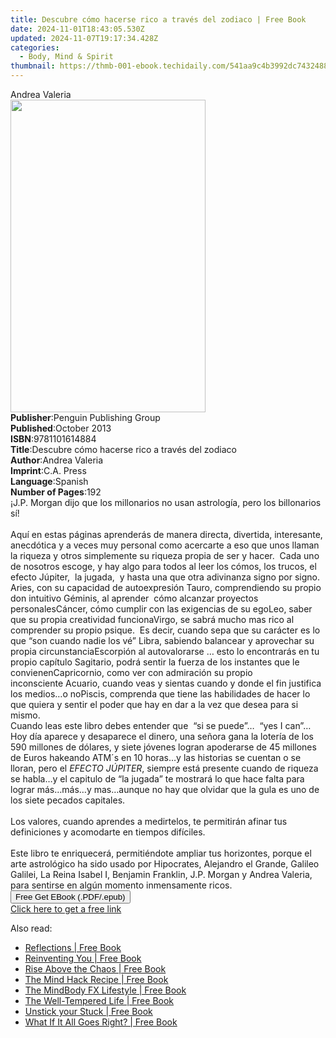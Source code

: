 ```yaml
---
title: Descubre cómo hacerse rico a través del zodiaco | Free Book
date: 2024-11-01T18:43:05.530Z
updated: 2024-11-07T19:17:34.428Z
categories:
  - Body, Mind & Spirit
thumbnail: https://thmb-001-ebook.techidaily.com/541aa9c4b3992dc743248855ccc44b85615e13336bb05cac6da63ce3a35d8f53.jpg
---
```

<main id="book-container">
  <div class="flex flex-col">
    <div class="book-brief flex-1 py-6 px-4 sm:p-6 md:py-10 md:px-8">
      <!-- brief-->
      <div class="book-brief-main">Andrea Valeria</div>
    </div>
    <div
      class="book-meta-info flex-1 grid gap-4 col-start-1 col-end-3 row-start-1 sm:mb-6 sm:grid-cols-4 lg:gap-6 lg:col-start-2 lg:row-end-6 lg:row-span-6 lg:mb-0"
    >
      <div
        class="book-meta-info-left place-content-center mt-4 p-4 text-sm leading-6 col-start-2 col-span-2 dark:text-slate-400"
      >
        <img
          class="w-full h-500 object-cover rounded-lg sm:h-255 sm:col-span-2 lg:col-span-full"
          src="https://img-001-ebook.techidaily.com/5c668f8176dea7015aec0e332d9913fbb2903c86fbaf1193847e7dab6bd05a1f.jpg"
          alt=""
          width="312"
          height="500"
        />
      </div>
      <div
        class="book-meta-info-right mt-2 col-start-1 row-start-2 col-span-3 self-center"
      >
        <!-- meta data  -->
        <div class="flex flex-col px-4 md:px-8">
          <div class="flex-1">
            <strong>Publisher</strong>:<span class="px-2"
              >Penguin Publishing Group</span
            >
          </div>
          <div class="flex-1">
            <strong>Published</strong>:<span class="px-2">October 2013</span>
          </div>
          <div class="flex-1">
            <strong>ISBN</strong>:<span class="px-2">9781101614884</span>
          </div>
          <div class="flex-1">
            <strong>Title</strong>:<span class="px-2"
              >Descubre cómo hacerse rico a través del zodiaco</span
            >
          </div>
          <div class="flex-1">
            <strong>Author</strong>:<span class="px-2">Andrea Valeria</span>
          </div>
          <div class="flex-1">
            <strong>Imprint</strong>:<span class="px-2">C.A. Press</span>
          </div>
          <div class="flex-1">
            <strong>Language</strong>:<span class="px-2">Spanish</span>
          </div>
          <div class="flex-1">
            <strong>Number of Pages</strong>:<span class="px-2">192</span>
          </div>
        </div>
      </div>
    </div>
    <div class="book-description flex-1 py-6 px-4 sm:p-6 md:py-10 md:px-8">
      <div class="book-description-main">
        <div accordion-content="" id="description">
          ¡J.P. Morgan dijo que los millonarios no usan astrología, pero los
          billonarios sí!<br /><br />Aquí en estas páginas aprenderás de manera
          directa, divertida, interesante, anecdótica y a veces muy personal
          como acercarte a eso que unos llaman la riqueza y otros simplemente su
          riqueza propia de ser y hacer.&nbsp; Cada uno de nosotros escoge, y
          hay algo para todos al leer los cómos, los trucos, el efecto
          Júpiter,&nbsp; la jugada,&nbsp; y hasta una que otra adivinanza signo
          por signo.<br />Aries, con su capacidad de autoexpresión&nbsp;Tauro,
          comprendiendo su propio don intuitivo&nbsp;Géminis, al aprender&nbsp;
          cómo alcanzar proyectos personalesCáncer, cómo cumplir con las
          exigencias de su egoLeo, saber que su propia creatividad
          funcionaVirgo, se sabrá mucho mas rico al comprender su propio
          psique.&nbsp; Es decir, cuando sepa que su carácter es lo que “son
          cuando nadie los vé”&nbsp;Libra, sabiendo balancear y aprovechar su
          propia circunstanciaEscorpión al autovalorarse … esto lo encontrarás
          en tu propio capítulo&nbsp;Sagitario, podrá sentir la fuerza de los
          instantes que le convienenCapricornio, como ver con admiración su
          propio inconsciente&nbsp;Acuario, cuando veas y sientas cuando y donde
          el fin justifica los medios…o noPiscis, comprenda que tiene las
          habilidades de hacer lo que quiera y sentir el poder que hay en dar a
          la vez que desea para si mismo.&nbsp;&nbsp;<br />Cuando leas este
          libro debes entender que&nbsp; “si se puede”…&nbsp; “yes I can”… Hoy
          día aparece y desaparece el dinero, una señora gana la lotería de los
          590 millones de dólares, y siete jóvenes logran apoderarse de 45
          millones de Euros hakeando ATM´s en 10 horas…y las historias se
          cuentan o se lloran, pero el <i>EFECTO JÚPITER</i>, siempre está
          presente cuando de riqueza se habla…y el capitulo de&nbsp;“la jugada”
          te mostrará lo que hace falta para lograr más…más…y mas…aunque no hay
          que olvidar que la gula es uno de los siete pecados
          capitales.&nbsp;&nbsp;<br /><br />Los valores, cuando aprendes a
          medirtelos, te permitirán afinar tus definiciones y acomodarte en
          tiempos difíciles.&nbsp;<br /><br />Este libro te enriquecerá,
          permitiéndote ampliar tus horizontes, porque el arte astrológico ha
          sido usado por Hipocrates, Alejandro el Grande, Galileo Galilei, La
          Reina Isabel I, Benjamin Franklin, J.P. Morgan y Andrea Valeria, para
          sentirse en algún momento inmensamente ricos.
        </div>
        <div class="accordion-fader"></div>
      </div>
    </div>
    <div class="book-excerpts flex-1 py-6 px-4 sm:p-6 md:py-10 md:px-8"></div>
    <div
      class="book-about-author flex-1 py-6 px-4 sm:p-6 md:py-10 md:px-8"
    ></div>
    <div class="book-free-get flex-1 py-6 px-4 sm:p-6 md:py-10 md:px-8">
      <button
        id="btn-free-get"
        class="bg-blue-500 hover:bg-blue-700 text-white font-bold py-2 px-4 rounded"
      >
        Free Get EBook (.PDF/.epub)
      </button>
      <div id="countdown-display" class="px-2 text-lg mt-2"></div>
      <a
        id="free-link"
        class="hidden bg-blue-500 hover:bg-blue-700 text-white font-bold py-2 px-4 rounded"
        href="https://www.ebooks.com/en-us/book/998652/descubre-c-mo-hacerse-rico-a-trav-s-del-zodiaco/andrea-valeria/"
        target="_blank"
        >Click here to get a free link</a
      >
    </div>
    <script>
      let countdownTime = 0;
      let countdownInterval = null;
      document
        .getElementById('btn-free-get')
        .addEventListener('click', startCountdown);
      function startCountdown() {
        countdownTime = new Date().getTime() + 60000 * 3;
        countdownInterval = setInterval(updateCountdown, 1000);
        document.getElementById('btn-free-get').disabled = true;
        document
          .getElementById('btn-free-get')
          .classList.add('bg-gray-500', 'cursor-not-allowed');
      }
      function updateCountdown() {
        let currentTime = new Date().getTime();
        let timeLeft = countdownTime - currentTime;
        let secondsLeft = Math.floor(timeLeft / 1000);
        document.getElementById('countdown-display').innerHTML =
          `Remaining time: ${secondsLeft} seconds.`;
        if (secondsLeft <= 0) {
          clearInterval(countdownInterval);
          document.getElementById('btn-free-get').classList.add('hidden');
          document.getElementById('free-link').classList.remove('hidden');
          document.getElementById('countdown-display').innerHTML = '';
        }
      }
    </script>
  </div>
</main>

<ins class="adsbygoogle"
      style="display:block"
      data-ad-client="ca-pub-7571918770474297"
      data-ad-slot="8358498916"
      data-ad-format="auto"
      data-full-width-responsive="true"></ins>
    

<span class="atpl-alsoreadstyle">Also read:</span>
<div><ul>
<li><a href="https://novels-ebooks.techidaily.com/210192854-9781642797077-reflections/"><u>Reflections | Free Book</u></a></li>
<li><a href="https://novels-ebooks.techidaily.com/210192774-9781614485513-reinventing-you/"><u>Reinventing You | Free Book</u></a></li>
<li><a href="https://novels-ebooks.techidaily.com/210192784-9781642793871-rise-above-the-chaos/"><u>Rise Above the Chaos | Free Book</u></a></li>
<li><a href="https://novels-ebooks.techidaily.com/210192727-9781683502531-the-mind-hack-recipe/"><u>The Mind Hack Recipe | Free Book</u></a></li>
<li><a href="https://novels-ebooks.techidaily.com/210192749-9781614481171-the-mindbody-fx-lifestyle/"><u>The MindBody FX Lifestyle | Free Book</u></a></li>
<li><a href="https://novels-ebooks.techidaily.com/210192804-9781614481836-the-well-tempered-life/"><u>The Well-Tempered Life | Free Book</u></a></li>
<li><a href="https://novels-ebooks.techidaily.com/210192687-9781683507369-unstick-your-stuck/"><u>Unstick your Stuck | Free Book</u></a></li>
<li><a href="https://novels-ebooks.techidaily.com/210192741-9781600379802-what-if-it-all-goes-right/"><u>What If It All Goes Right? | Free Book</u></a></li>
</ul></div>

